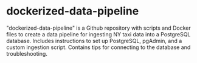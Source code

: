 # dockerized-data-pipeline
"dockerized-data-pipeline" is a Github repository with scripts and Docker files to create a data pipeline for ingesting NY taxi data into a PostgreSQL database. Includes instructions to set up PostgreSQL, pgAdmin, and a custom ingestion script. Contains tips for connecting to the database and troubleshooting.

